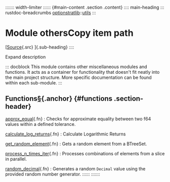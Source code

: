 ::::::: width-limiter
:::::: {#main-content .section .content}
:::: main-heading
::: rustdoc-breadcrumbs
[optionstratlib](../../index.html)::[utils](../index.html)
:::

# Module othersCopy item path

[[Source](../../../src/optionstratlib/utils/others.rs.html#6-741){.src}
]{.sub-heading}
::::

Expand description

::: docblock
This module contains other miscellaneous modules and functions. It acts
as a container for functionality that doesn't fit neatly into the main
project structure. More specific documentation can be found within each
sub-module.
:::

## Functions[§](#functions){.anchor} {#functions .section-header}

[approx_equal](fn.approx_equal.html "fn optionstratlib::utils::others::approx_equal"){.fn}
:   Checks for approximate equality between two f64 values within a
    defined tolerance.

[calculate_log_returns](fn.calculate_log_returns.html "fn optionstratlib::utils::others::calculate_log_returns"){.fn}
:   Calculate Logarithmic Returns

[get_random_element](fn.get_random_element.html "fn optionstratlib::utils::others::get_random_element"){.fn}
:   Gets a random element from a BTreeSet.

[process_n_times_iter](fn.process_n_times_iter.html "fn optionstratlib::utils::others::process_n_times_iter"){.fn}
:   Processes combinations of elements from a slice in parallel.

[random_decimal](fn.random_decimal.html "fn optionstratlib::utils::others::random_decimal"){.fn}
:   Generates a random `Decimal` value using the provided random number
    generator.
::::::
:::::::

